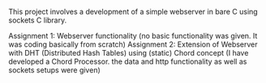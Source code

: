 This project involves a development of a simple webserver in bare C using sockets C library.

Assignment 1: Webserver functionality (no basic functionality was given. It was coding basically from scratch)
Assignment 2: Extension of Webserver with DHT (Distributed Hash Tables) using (static) Chord concept (I have developed a Chord Processor. the data and http functionality as well as sockets setups were given)
